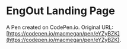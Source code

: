 # EngOut Landing Page

A Pen created on CodePen.io. Original URL: [https://codepen.io/macmegan/pen/eYZyBZK](https://codepen.io/macmegan/pen/eYZyBZK).


